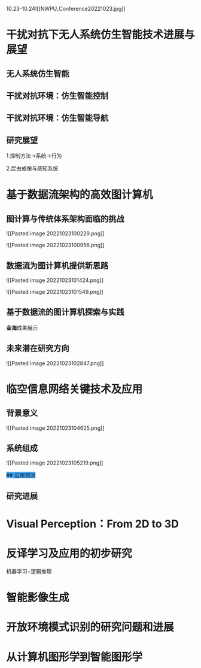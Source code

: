 10.23-10.24![[NWPU_Conference20221023.jpg]]

# 干扰对抗下无人系统仿生智能技术进展与展望
## 无人系统仿生智能
## 干扰对抗环境：仿生智能控制
## 干扰对抗环境：仿生智能导航
## 研究展望
1.控制方法->系统->行为

2.昆虫成像与感知系统

# 基于数据流架构的高效图计算机
## 图计算与传统体系架构面临的挑战
![[Pasted image 20221023100229.png]]

![[Pasted image 20221023100956.png]]

## 数据流为图计算机提供新思路
![[Pasted image 20221023101424.png]]

![[Pasted image 20221023101549.png]]
## 基于数据流的图计算机探索与实践

**金海**成果展示

## 未来潜在研究方向

![[Pasted image 20221023102847.png]]

# 临空信息网络关键技术及应用

## 背景意义
![[Pasted image 20221023104625.png]]

## 系统组成
![[Pasted image 20221023105219.png]]

<span style="background:#40a9ff">## 应用预测</span>

## 研究进展

# Visual Perception：From 2D to 3D

# 反译学习及应用的初步研究
机器学习+逻辑推理



# 智能影像生成

# 开放环境模式识别的研究问题和进展

# 从计算机图形学到智能图形学

